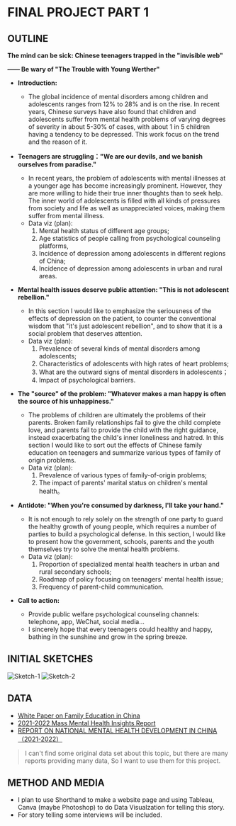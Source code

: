 # FINAL PROJECT PART 1

## OUTLINE 
**The mind can be sick: Chinese teenagers trapped in the "invisible web"**


**—— Be wary of "The Trouble with Young Werther"**


  * **Introduction:**
    *  The global incidence of mental disorders among children and adolescents ranges from 12% to 28% and is on the rise. In recent years, Chinese surveys have also found that children and adolescents suffer from mental health problems of varying degrees of severity in about 5-30% of cases, with about 1 in 5 children having a tendency to be depressed. This work focus on the trend and the reason of it.

  * **Teenagers are struggling："We are our devils, and we banish ourselves from paradise."**
    * In recent years, the problem of adolescents with mental illnesses at a younger age has become increasingly prominent. However, they are more willing to hide their true inner thoughts than to seek help. The inner world of adolescents is filled with all kinds of pressures from society and life as well as unappreciated voices, making them suffer from mental illness.
    * Data viz (plan):
      1. Mental health status of different age groups;
      2. Age statistics of people calling from psychological counseling platforms,
      3. Incidence of depression among adolescents in different regions of China;
      4. Incidence of depression among adolescents in urban and rural areas.

  * **Mental health issues deserve public attention: "This is not adolescent rebellion."**
    * In this section I would like to emphasize the seriousness of the effects of depression on the patient, to counter the conventional wisdom that "it's just adolescent rebellion", and to show that it is a social problem that deserves attention.
    * Data viz (plan):
      1. Prevalence of several kinds of mental disorders among adolescents;
      2. Characteristics of adolescents with high rates of heart problems;
      3. What are the outward signs of mental disorders in adolescents；
      4. Impact of psychological barriers.

  * **The "source" of the problem: "Whatever makes a man happy is often the source of his unhappiness."**
    * The problems of children are ultimately the problems of their parents. Broken family relationships fail to give the child complete love, and parents fail to provide the child with the right guidance, instead exacerbating the child's inner loneliness and hatred. In this section I would like to sort out the effects of Chinese family education on teenagers and summarize various types of family of origin problems.
    * Data viz (plan):
      1. Prevalence of various types of family-of-origin problems;
      2. The impact of parents' marital status on children's mental health。

  * **Antidote: "When you're consumed by darkness, I'll take your hand."**
    * It is not enough to rely solely on the strength of one party to guard the healthy growth of young people, which requires a number of parties to build a psychological defense. In this section, I would like to present how the government, schools, parents and the youth themselves try to solve the mental health problems.
    * Data viz (plan):
      1. Proportion of specialized mental health teachers in urban and rural secondary schools;
      2. Roadmap of policy focusing on teenagers' mental health issue;
      3. Frequency of parent-child communication.

  * **Call to action:**
    *  Provide public welfare psychological counseling channels: telephone, app, WeChat, social media...
    *  I sincerely hope that every teenagers could healthy and happy, bathing in the sunshine and grow in the spring breeze.

## INITIAL SKETCHES

![Sketch-1](https://github.com/Qinglin0814/Data-Viz/assets/149644164/22c672d7-8529-4d49-9807-b2f26baef5ab)
![Sketch-2](https://github.com/Qinglin0814/Data-Viz/assets/149644164/7e0a9d6c-4dbf-40a4-a6c1-6b7f832086d3)


## DATA
  * [White Paper on Family Education in China](/https://cdn1.jianzhikeji.com/files/2021-china-education-white-paper.pdf)
  * [2021-2022 Mass Mental Health Insights Report](/https://files.jiandanxinli.com/reports/2021.pdf)
  * [REPORT ON NATIONAL MENTAL HEALTH DEVELOPMENT IN CHINA （2021-2022）](/https://www.pishu.com.cn/skwx_ps/bookdetail?SiteID=14&ID=14414517)

> I can't find some original data set about this topic, but there are many reports providing many data, So I want to use them for this project.

## METHOD AND MEDIA
  * I plan to use Shorthand to make a website page and using Tableau, Canva (maybe Photoshop) to do Data Visualzation for telling this story.
  * For story telling some interviews will be included.


